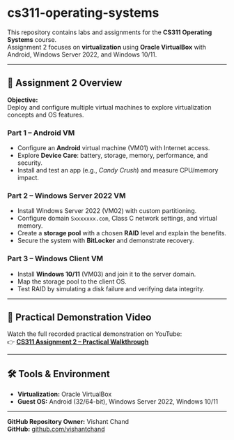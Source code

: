 # cs311-operating-systems
This repository contains labs and assignments for the **CS311 Operating Systems** course.  
Assignment 2 focuses on **virtualization** using **Oracle VirtualBox** with Android, Windows Server 2022, and Windows 10/11.

---

## 📝 Assignment 2 Overview
**Objective:**  
Deploy and configure multiple virtual machines to explore virtualization concepts and OS features.

### Part 1 – Android VM
- Configure an **Android** virtual machine (VM01) with Internet access.
- Explore **Device Care**: battery, storage, memory, performance, and security.
- Install and test an app (e.g., *Candy Crush*) and measure CPU/memory impact.

### Part 2 – Windows Server 2022 VM
- Install Windows Server 2022 (VM02) with custom partitioning.
- Configure domain `Sxxxxxxx.com`, Class C network settings, and virtual memory.
- Create a **storage pool** with a chosen **RAID** level and explain the benefits.
- Secure the system with **BitLocker** and demonstrate recovery.

### Part 3 – Windows Client VM
- Install **Windows 10/11** (VM03) and join it to the server domain.
- Map the storage pool to the client OS.
- Test RAID by simulating a disk failure and verifying data integrity.

---

## 🎥 Practical Demonstration Video
Watch the full recorded practical demonstration on YouTube:  
👉 [**CS311 Assignment 2 – Practical Walkthrough**](https://www.youtube.com/playlist?list=PLIkQGcEEajaEWuJvHXlly1Ba8oDRm4WeS)


---

## 🛠️ Tools & Environment
- **Virtualization:** Oracle VirtualBox 
- **Guest OS:** Android (32/64-bit), Windows Server 2022, Windows 10/11

---
**GitHub Repository Owner:** Vishant Chand  
**GitHub:** [github.com/vishantchand](https://github.com/vishantchand)
